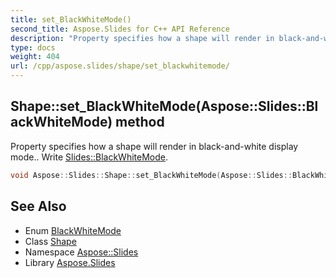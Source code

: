 ```yaml
---
title: set_BlackWhiteMode()
second_title: Aspose.Slides for C++ API Reference
description: "Property specifies how a shape will render in black-and-white display mode.. Write Slides::BlackWhiteMode."
type: docs
weight: 404
url: /cpp/aspose.slides/shape/set_blackwhitemode/
---
```

## Shape::set_BlackWhiteMode(Aspose::Slides::BlackWhiteMode) method


Property specifies how a shape will render in black-and-white display mode.. Write [Slides::BlackWhiteMode](../../blackwhitemode/).

```cpp
void Aspose::Slides::Shape::set_BlackWhiteMode(Aspose::Slides::BlackWhiteMode value) override
```

## See Also

* Enum [BlackWhiteMode](../blackwhitemode/)
* Class [Shape](./)
* Namespace [Aspose::Slides](../)
* Library [Aspose.Slides](../../)